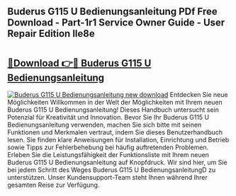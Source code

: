 ## Buderus G115 U Bedienungsanleitung PDf Free Download - Part-1r1 Service Owner Guide - User Repair Edition lle8e

# <h2><a href="http://df46x6w.blite.top/?on=Buderus+G115+U+Bedienungsanleitung">🔗Download 👉🔴 Buderus G115 U Bedienungsanleitung</a></h2>

[![Buderus G115 U Bedienungsanleitung new download](https://i.imgur.com/lujVjoI.png)](http://df46x6w.blite.top/?on=Buderus+G115+U+Bedienungsanleitung)
Entdecken Sie neue Möglichkeiten Willkommen in der Welt der Möglichkeiten mit Ihrem neuen Buderus G115 U Bedienungsanleitung! Dieses Handbuch untersucht sein Potenzial für Kreativität und Innovation. Bevor Sie Ihr Buderus G115 U Bedienungsanleitung verwenden, machen Sie sich bitte mit seinen Funktionen und Merkmalen vertraut, indem Sie dieses Benutzerhandbuch lesen. Sie finden klare Anweisungen für Installation, Einrichtung und Betrieb sowie Tipps zur Fehlerbehebung bei häufig auftretenden Problemen. Erleben Sie die Leistungsfähigkeit der Funktionsliste mit Ihrem neuen Buderus G115 U Bedienungsanleitung auf Knopfdruck. Wir sind hier, um Sie bei jedem Schritt des Weges Buderus G115 U BedienungsanleitungD zu unterstützen. Unser Kundensupport-Team steht Ihnen während Ihrer gesamten Reise zur Verfügung.
